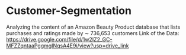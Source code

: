 # Customer-Segmentation
Analyzing the content of an Amazon Beauty Product database that lists purchases and ratings made by ∼ 736,653 customers
Link of the Data:
https://drive.google.com/file/d/1w2IZ2_GC-MFZZqntaaPggmgINqsA4E9i/view?usp=drive_link
